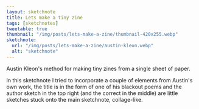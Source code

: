 ```yaml
---
layout: sketchnote
title: Lets make a tiny zine
tags: [sketchnotes]
tweetable: true
thumbnail: "/img/posts/lets-make-a-zine/thumbnail-420x255.webp"
sketchnote:
  url: "/img/posts/lets-make-a-zine/austin-kleon.webp"
  alt: "sketchnote"
---
```


Austin Kleon's method for making tiny zines from a single sheet of paper.

In this sketchnote I tried to incorporate a couple of elements from Austin's own work,
the title is in the form of one of his blackout poems and the author sketch in the
top right (and the correct in the middle) are little sketches stuck onto the main
sketchnote, collage-like.
